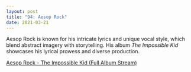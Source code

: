 ```yaml
---
layout: post
title: "94: Aesop Rock"
date: 2021-03-21
---
```


Aesop Rock is known for his intricate lyrics and unique vocal style, which blend abstract imagery with storytelling. His album *The Impossible Kid* showcases his lyrical prowess and diverse production.

[Aesop Rock - The Impossible Kid (Full Album Stream)](https://youtu.be/PQF6x_FgnJ0)  
